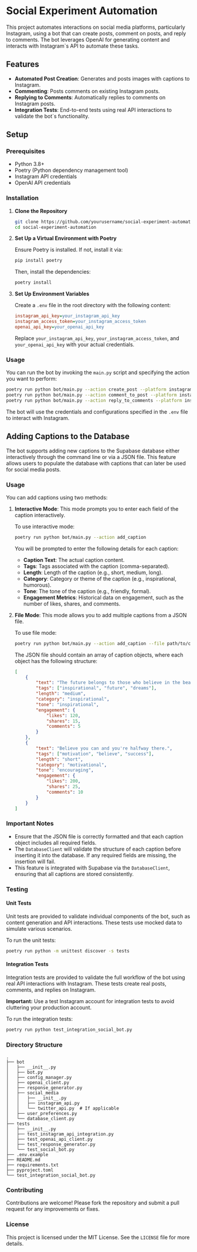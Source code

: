# Social Experiment Automation

This project automates interactions on social media platforms, particularly Instagram, using a bot that can create posts, comment on posts, and reply to comments. The bot leverages OpenAI for generating content and interacts with Instagram`s API to automate these tasks.

## Features

- **Automated Post Creation**: Generates and posts images with captions to Instagram.
- **Commenting**: Posts comments on existing Instagram posts.
- **Replying to Comments**: Automatically replies to comments on Instagram posts.
- **Integration Tests**: End-to-end tests using real API interactions to validate the bot`s functionality.

## Setup

### Prerequisites

- Python 3.8+
- Poetry (Python dependency management tool)
- Instagram API credentials
- OpenAI API credentials

### Installation

1. **Clone the Repository**

   ```bash
   git clone https://github.com/yourusername/social-experiment-automation.git
   cd social-experiment-automation
   ```

2. **Set Up a Virtual Environment with Poetry**

   Ensure Poetry is installed. If not, install it via:

   ```bash
   pip install poetry
   ```

   Then, install the dependencies:

   ```bash
   poetry install
   ```

3. **Set Up Environment Variables**

   Create a `.env` file in the root directory with the following content:

   ```ini
   instagram_api_key=your_instagram_api_key
   instagram_access_token=your_instagram_access_token
   openai_api_key=your_openai_api_key
   ```

   Replace `your_instagram_api_key`, `your_instagram_access_token`, and `your_openai_api_key` with your actual credentials.

### Usage

You can run the bot by invoking the `main.py` script and specifying the action you want to perform:

```bash
poetry run python bot/main.py --action create_post --platform instagram
poetry run python bot/main.py --action comment_to_post --platform instagram
poetry run python bot/main.py --action reply_to_comments --platform instagram
```

The bot will use the credentials and configurations specified in the `.env` file to interact with Instagram.

## Adding Captions to the Database

The bot supports adding new captions to the Supabase database either interactively through the command line or via a JSON file. This feature allows users to populate the database with captions that can later be used for social media posts.

### Usage

You can add captions using two methods:

1. **Interactive Mode**: This mode prompts you to enter each field of the caption interactively.

    To use interactive mode:

    ```bash
    poetry run python bot/main.py --action add_caption
    ```

    You will be prompted to enter the following details for each caption:

    - **Caption Text**: The actual caption content.
    - **Tags**: Tags associated with the caption (comma-separated).
    - **Length**: Length of the caption (e.g., short, medium, long).
    - **Category**: Category or theme of the caption (e.g., inspirational, humorous).
    - **Tone**: The tone of the caption (e.g., friendly, formal).
    - **Engagement Metrics**: Historical data on engagement, such as the number of likes, shares, and comments.

2. **File Mode**: This mode allows you to add multiple captions from a JSON file.

    To use file mode:

    ```bash
    poetry run python bot/main.py --action add_caption --file path/to/captions.json
    ```

    The JSON file should contain an array of caption objects, where each object has the following structure:

    ```json
    [
        {
            "text": "The future belongs to those who believe in the beauty of their dreams.",
            "tags": ["inspirational", "future", "dreams"],
            "length": "medium",
            "category": "inspirational",
            "tone": "inspirational",
            "engagement": {
                "likes": 120,
                "shares": 15,
                "comments": 5
            }
        },
        {
            "text": "Believe you can and you're halfway there.",
            "tags": ["motivation", "believe", "success"],
            "length": "short",
            "category": "motivational",
            "tone": "encouraging",
            "engagement": {
                "likes": 200,
                "shares": 25,
                "comments": 10
            }
        }
    ]
    ```

### Important Notes

- Ensure that the JSON file is correctly formatted and that each caption object includes all required fields.
- The `DatabaseClient` will validate the structure of each caption before inserting it into the database. If any required fields are missing, the insertion will fail.
- This feature is integrated with Supabase via the `DatabaseClient`, ensuring that all captions are stored consistently.



### Testing

#### Unit Tests

Unit tests are provided to validate individual components of the bot, such as content generation and API interactions. These tests use mocked data to simulate various scenarios.

To run the unit tests:

```bash
poetry run python -m unittest discover -s tests
```

#### Integration Tests

Integration tests are provided to validate the full workflow of the bot using real API interactions with Instagram. These tests create real posts, comments, and replies on Instagram.

**Important:** Use a test Instagram account for integration tests to avoid cluttering your production account.

To run the integration tests:

```bash
poetry run python test_integration_social_bot.py
```

### Directory Structure

```
.
├── bot
│   ├── __init__.py
│   ├── bot.py
│   ├── config_manager.py
│   ├── openai_client.py
│   ├── response_generator.py
│   ├── social_media
│   │   ├── __init__.py
│   │   ├── instagram_api.py
│   │   └── twitter_api.py  # If applicable
│   ├── user_preferences.py
│   └── database_client.py
├── tests
│   ├── __init__.py
│   ├── test_instagram_api_integration.py
│   ├── test_openai_api_client.py
│   ├── test_response_generator.py
│   └── test_social_bot.py
├── .env.example
├── README.md
├── requirements.txt
├── pyproject.toml
└── test_integration_social_bot.py
```

### Contributing

Contributions are welcome! Please fork the repository and submit a pull request for any improvements or fixes.

### License

This project is licensed under the MIT License. See the `LICENSE` file for more details.

